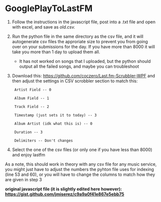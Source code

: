 # GooglePlayToLastFM

1. Follow the instructions in the javascript file, post into a .txt file and open with excel, and save as *old.csv.*

2. Run the python file in the same directory as the csv file, and it will autogenerate csv files the approriate size to prevent you from going over on your submissions for the day. If you have more than 8000 it will take you more than 1 day to upload them all.
    - It has not worked on songs that I uploaded, but the python should output all the failed songs, and maybe you can troubleshoot

3. Download this: https://github.com/coczero/Last.fm-Scrubbler-WPF and then adjust the settings in CSV scrobbler section to match this:
    
        Artist Field -- 0
        
        Album Field -- 1
        
        Track Field -- 2
        
        Timestamp (just sets it to today) -- 3
        
        Album Artist (idk what this is) -- 0
        
        Duration -- 3
        
        Delimiters -- Don't changes
        
4. Select the one of the csv files (or only one if you have less than 8000) and enjoy lastfm

As a note, this should work in theory with any csv file for any music service, you might just have to adjust the numbers the pyhton file uses for indexing (line 53 and 60), or you will have to change the columns to match how they are given in step 3

**original javascript file (it is slightly edited here however): https://gist.github.com/jmiserez/c9a9a0f41e867e5ebb75**
